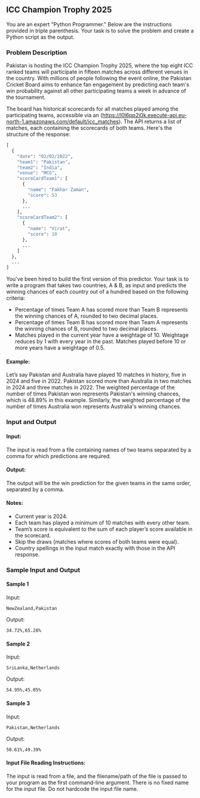 ## ICC Champion Trophy 2025

You are an expert "Python Programmer." Below are the instructions provided in triple parenthesis. Your task is to solve the problem and create a Python script as the output.

### Problem Description

Pakistan is hosting the ICC Champion Trophy 2025, where the top eight ICC ranked teams will participate in fifteen matches across different venues in the country. With millions of people following the event online, the Pakistan Cricket Board aims to enhance fan engagement by predicting each team's win probability against all other participating teams a week in advance of the tournament.

The board has historical scorecards for all matches played among the participating teams, accessible via an (https://l0l6pp2i0k.execute-api.eu-north-1.amazonaws.com/default/icc_matches). The API returns a list of matches, each containing the scorecards of both teams. Here's the structure of the response:

```python
[
  {
    "date": "02/02/2022",
    "team1": "Pakistan",
    "team2": "India",
    "venue": "MCG",
    "scoreCardTeam1": [
      {
        "name": "Fakhar Zaman",
        "score": 53
      },
      ...
    ],
    "scoreCardTeam2": [
      {
        "name": "Virat",
        "score": 10
      },
      ...
    ]
  },
  ...
]
```

You've been hired to build the first version of this predictor. Your task is to write a program that takes two countries, A & B, as input and predicts the winning chances of each country out of a hundred based on the following criteria:

- Percentage of times Team A has scored more than Team B represents the winning chances of A, rounded to two decimal places.
- Percentage of times Team B has scored more than Team A represents the winning chances of B, rounded to two decimal places.
- Matches played in the current year have a weightage of 10. Weightage reduces by 1 with every year in the past. Matches played before 10 or more years have a weightage of 0.5.

#### Example:

Let’s say Pakistan and Australia have played 10 matches in history, five in 2024 and five in 2022. Pakistan scored more than Australia in two matches in 2024 and three matches in 2022. The weighted percentage of the number of times Pakistan won represents Pakistan's winning chances, which is 48.89% in this example. Similarly, the weighted percentage of the number of times Australia won represents Australia's winning chances.

### Input and Output

#### Input:
The input is read from a file containing names of two teams separated by a comma for which predictions are required.

#### Output:
The output will be the win prediction for the given teams in the same order, separated by a comma.

#### Notes:
- Current year is 2024.
- Each team has played a minimum of 10 matches with every other team.
- Team’s score is equivalent to the sum of each player’s score available in the scorecard.
- Skip the draws (matches where scores of both teams were equal).
- Country spellings in the input match exactly with those in the API response.

### Sample Input and Output

#### Sample 1
Input:
```
NewZealand,Pakistan
```
Output:
```
34.72%,65.28%
```

#### Sample 2
Input:
```
SriLanka,Netherlands
```
Output:
```
54.95%,45.05%
```

#### Sample 3
Input:
```
Pakistan,Netherlands
```
Output:
```
50.61%,49.39%
```

#### Input File Reading Instructions:
The input is read from a file, and the filename/path of the file is passed to your program as the first command-line argument. There is no fixed name for the input file. Do not hardcode the input file name.

